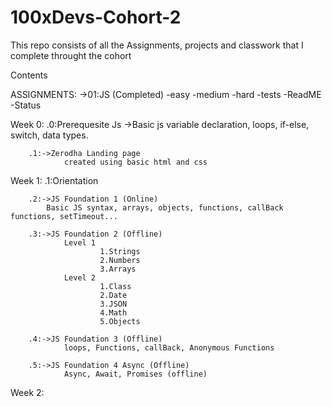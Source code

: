 # 100xDevs-Cohort-2
This repo consists of all the Assignments, projects and  classwork that I complete throught the cohort

Contents

ASSIGNMENTS:
        ->01:JS (Completed)
                -easy 
                -medium
                -hard 
                -tests
                -ReadME
                -Status

Week 0: .0:Prerequesite Js
        ->Basic js
                variable declaration, loops, if-else, switch, data types.

        .1:->Zerodha Landing page
                created using basic html and css

Week 1: .1:Orientation 

        .2:->JS Foundation 1 (Online)
	        Basic JS syntax, arrays, objects, functions, callBack functions, setTimeout...

        .3:->JS Foundation 2 (Offline)
                Level 1
                        1.Strings
                        2.Numbers
                        3.Arrays
                Level 2
                        1.Class
                        2.Date
                        3.JSON
                        4.Math
                        5.Objects
        
        .4:->JS Foundation 3 (Offline)
                loops, Functions, callBack, Anonymous Functions

        .5:->JS Foundation 4 Async (Offline)
                Async, Await, Promises (offline)

Week 2: